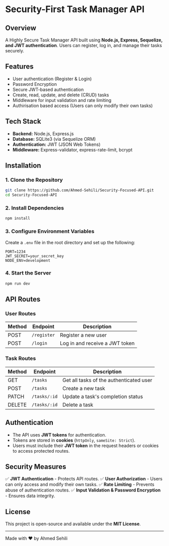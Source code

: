 # Security-First Task Manager API

## Overview
A Highly Secure Task Manager API built using **Node.js, Express, Sequelize, and JWT authentication**. Users can register, log in, and manage their tasks securely.

## Features
- User authentication (Register & Login)
- Password Encryption
- Secure JWT-based authentication
- Create, read, update, and delete (CRUD) tasks
- Middleware for input validation and rate limiting
- Authirisation based access (Users can only modify their own tasks)

## Tech Stack
- **Backend:** Node.js, Express.js
- **Database:** SQLite3 (via Sequelize ORM)
- **Authentication:** JWT (JSON Web Tokens)
- **Middleware:** Express-validator, express-rate-limit, bcrypt

## Installation

### 1. Clone the Repository
```sh
git clone https://github.com/Ahmed-Sehili/Security-Focused-API.git
cd Security-Focused-API
```

### 2. Install Dependencies
```sh
npm install
```

### 3. Configure Environment Variables
Create a `.env` file in the root directory and set up the following:
```env
PORT=1234
JWT_SECRET=your_secret_key
NODE_ENV=development
```

### 4. Start the Server
```sh
npm run dev
```

## API Routes

### **User Routes**
| Method | Endpoint       | Description |
|--------|---------------|-------------|
| POST   | `/register`    | Register a new user |
| POST   | `/login`       | Log in and receive a JWT token |

### **Task Routes**
| Method | Endpoint           | Description |
|--------|-------------------|-------------|
| GET    | `/tasks`           | Get all tasks of the authenticated user |
| POST   | `/tasks`           | Create a new task |
| PATCH  | `/tasks/:id`       | Update a task's completion status |
| DELETE | `/tasks/:id`       | Delete a task |

## Authentication
- The API uses **JWT tokens** for authentication.
- Tokens are stored in **cookies** (`httpOnly`, `sameSite: Strict`).
- Users must include their **JWT token** in the request headers or cookies to access protected routes.

## Security Measures
✅ **JWT Authentication** - Protects API routes.
✅ **User Authorization** - Users can only access and modify their own tasks.
✅ **Rate Limiting** - Prevents abuse of authentication routes.
✅ **Input Validation & Password Encryption** - Ensures data integrity.

## License
This project is open-source and available under the **MIT License**.

---
Made with ❤️ by Ahmed Sehili

